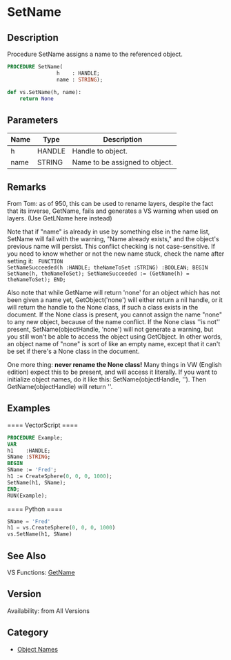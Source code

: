 # SetName

## Description
Procedure SetName assigns a name to the referenced object.

```pascal
PROCEDURE SetName(
				h    : HANDLE;
				name : STRING);
```

```python
def vs.SetName(h, name):
    return None
```

## Parameters
|Name|Type|Description|
|---|---|---|
|h|HANDLE|Handle to object.|
|name|STRING|Name to be assigned to object.|

## Remarks
From Tom: as of 950, this can be used to rename layers, despite the fact that its inverse, GetName, fails and generates a VS warning when used on layers. (Use GetLName here instead)



Note that if "name" is already in use by something else in the name list, SetName will fail with the warning, "Name already exists," and the object's previous name will persist. This conflict checking is not case-sensitive. If you need to know whether or not the new name stuck, check the name after setting it:
<code lang="pas">
FUNCTION SetNameSucceeded(h :HANDLE; theNameToSet :STRING) :BOOLEAN;
BEGIN
SetName(h, theNameToSet);
SetNameSucceeded := (GetName(h) = theNameToSet);
END;
</code>

Also note that while GetName will return 'none' for an object which has not been given a name yet, GetObject('none') will either return a nil handle, or it will return the handle to the None class, if such a class exists in the document. If the None class is present, you cannot assign the name "none" to any new object, because of the name conflict. If the None class ''is not'' present, SetName(objectHandle, 'none') will not generate a warning, but you still won't be able to access the object using GetObject. In other words, an object name of "none" is sort of like an empty name, except that it can't be set if there's a None class in the document.

One more thing: <b>never rename the None class!</b> Many things in VW (English edition) expect this to be present, and will access it literally. If you want to initialize object names, do it like this: SetName(objectHandle, ''). Then GetName(objectHandle) will return ''.

## Examples
==== VectorScript ====
```pascal
PROCEDURE Example;
VAR
h1    :HANDLE;
SName :STRING;
BEGIN
SName := 'Fred';
h1 := CreateSphere(0, 0, 0, 1000);
SetName(h1, SName);
END;
RUN(Example);
```
==== Python ====
```python
SName = 'Fred'
h1 = vs.CreateSphere(0, 0, 0, 1000)
vs.SetName(h1, SName)
```

## See Also
VS Functions:
[GetName](GetName.md)

## Version
Availability: from All Versions

## Category
* [Object Names](../Categories/Object%20Names.md)
